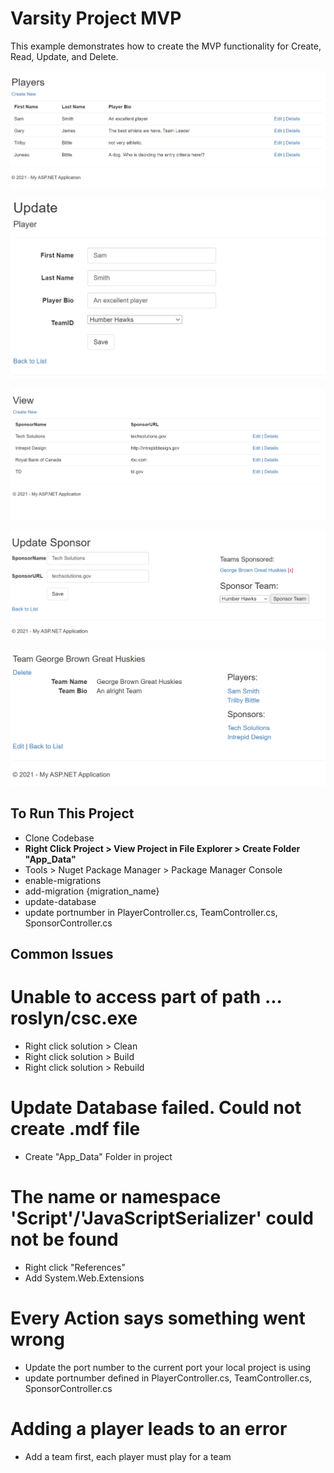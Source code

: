 # Varsity Project MVP
This example demonstrates how to create the MVP functionality for Create, Read, Update, and Delete.

![Listing Players](https://github.com/christinebittle/varsity_mvp/blob/master/varsity_w_auth/assets/listplayers.png)

![Updating a player](https://github.com/christinebittle/varsity_mvp/blob/master/varsity_w_auth/assets/updateplayer.png)


![Listing Sponsors](https://github.com/christinebittle/varsity_mvp/blob/master/varsity_w_auth/assets/listsponsors.png)


![Update Sponsor](https://github.com/christinebittle/varsity_mvp/blob/master/varsity_w_auth/assets/updatesponsor.png)


![Show Team](https://github.com/christinebittle/varsity_mvp/blob/master/varsity_w_auth/assets/showteam.png)


## To Run This Project
- Clone Codebase
- **Right Click Project > View Project in File Explorer > Create Folder "App_Data"**
- Tools > Nuget Package Manager > Package Manager Console
- enable-migrations
- add-migration {migration_name}
- update-database
- update portnumber in PlayerController.cs, TeamController.cs, SponsorController.cs

## Common Issues
# Unable to access part of path ... roslyn/csc.exe
- Right click solution > Clean
- Right click solution > Build
- Right click solution > Rebuild

# Update Database failed. Could not create .mdf file
- Create "App_Data" Folder in project

# The name or namespace 'Script'/'JavaScriptSerializer' could not be found
- Right click "References"
- Add System.Web.Extensions

# Every Action says something went wrong
- Update the port number to the current port your local project is using
- update portnumber defined in PlayerController.cs, TeamController.cs, SponsorController.cs

# Adding a player leads to an error
- Add a team first, each player must play for a team
